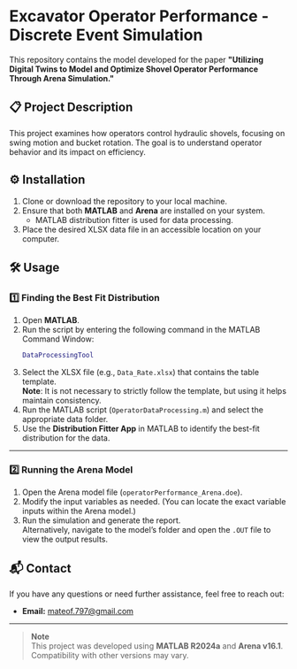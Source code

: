 # Excavator Operator Performance - Discrete Event Simulation

This repository contains the model developed for the paper **"Utilizing Digital Twins to Model and Optimize Shovel Operator Performance Through Arena Simulation."**

## 📋 Project Description
This project examines how operators control hydraulic shovels, focusing on swing motion and bucket rotation. The goal is to understand operator behavior and its impact on efficiency.

## ⚙️ Installation

1. Clone or download the repository to your local machine.
2. Ensure that both **MATLAB** and **Arena** are installed on your system.
    - MATLAB distribution fitter is used for data processing.
3. Place the desired XLSX data file in an accessible location on your computer.

## 🛠️ Usage

### 1️⃣ Finding the Best Fit Distribution
1. Open **MATLAB**.
2. Run the script by entering the following command in the MATLAB Command Window:
    ```matlab
    DataProcessingTool
    ```
3. Select the XLSX file (e.g., `Data_Rate.xlsx`) that contains the table template.  
   **Note**: It is not necessary to strictly follow the template, but using it helps maintain consistency.
4. Run the MATLAB script (`OperatorDataProcessing.m`) and select the appropriate data folder.
5. Use the **Distribution Fitter App** in MATLAB to identify the best-fit distribution for the data.

---

### 2️⃣ Running the Arena Model
1. Open the Arena model file (`operatorPerformance_Arena.doe`).
2. Modify the input variables as needed. (You can locate the exact variable inputs within the Arena model.)
3. Run the simulation and generate the report.  
   Alternatively, navigate to the model’s folder and open the `.OUT` file to view the output results.

## 📬 Contact

If you have any questions or need further assistance, feel free to reach out:

- **Email:** [mateof.797@gmail.com](mailto:mateof.797@gmail.com)

---

> **Note**  
> This project was developed using **MATLAB R2024a** and **Arena v16.1**.  
> Compatibility with other versions may vary.  

